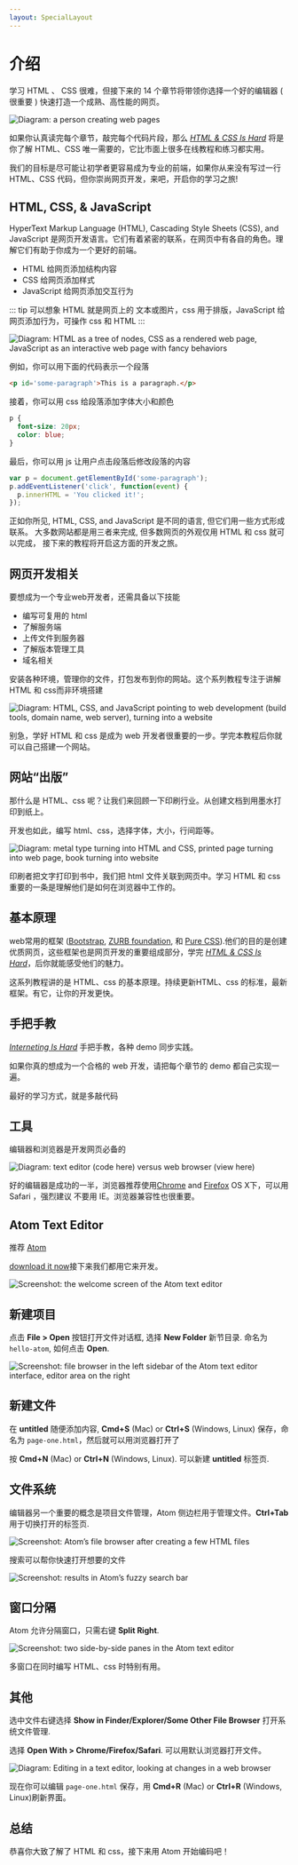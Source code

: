 ```yaml
---
layout: SpecialLayout
---
```


# 介绍

学习 HTML 、 CSS 很难，但接下来的 14 个章节将带领你选择一个好的编辑器 ( 很重要 ) 快速打造一个成熟、高性能的网页。

![Diagram: a person creating web pages](/images/becoming-a-web-developer-0530f1.png)

如果你认真读完每个章节，敲完每个代码片段，那么 [_HTML & CSS Is Hard_](/html-css/) 将是你了解 HTML、CSS 唯一需要的，它比市面上很多在线教程和练习都实用。

我们的目标是尽可能让初学者更容易成为专业的前端，如果你从来没有写过一行 HTML、CSS 代码，但你崇尚网页开发，来吧，开启你的学习之旅!

## HTML, CSS, & JavaScript
HyperText Markup Language (HTML), Cascading Style Sheets (CSS), and JavaScript 是网页开发语言。它们有着紧密的联系，在网页中有各自的角色。理解它们有助于你成为一个更好的前端。

* HTML 给网页添加结构内容
* CSS 给网页添加样式
* JavaScript 给网页添加交互行为

::: tip
可以想象 HTML 就是网页上的 文本或图片，css 用于排版，JavaScript 给网页添加行为，可操作 css 和 HTML
:::

![Diagram: HTML as a tree of nodes, CSS as a rendered web page, JavaScript as an interactive web page with fancy behaviors](/images/html-css-javascript-905348.png)

例如，你可以用下面的代码表示一个段落

```html
<p id='some-paragraph'>This is a paragraph.</p>
```

接着，你可以用 css 给段落添加字体大小和颜色

```css
p {
  font-size: 20px;
  color: blue;
}
```

最后，你可以用 js 让用户点击段落后修改段落的内容

```js
var p = document.getElementById('some-paragraph');
p.addEventListener('click', function(event) {
  p.innerHTML = 'You clicked it!';
});
```

正如你所见, HTML, CSS, and JavaScript 是不同的语言, 但它们用一些方式形成联系。 大多数网站都是用三者来完成, 但多数网页的外观仅用 HTML 和 css 就可以完成， 接下来的教程将开启这方面的开发之旅。

## 网页开发相关

要想成为一个专业web开发者，还需具备以下技能

* 编写可复用的 html
* 了解服务端
* 上传文件到服务器
* 了解版本管理工具
* 域名相关

安装各种环境，管理你的文件，打包发布到你的网站。这个系列教程专注于讲解 HTML 和 css而非环境搭建

![Diagram: HTML, CSS, and JavaScript pointing to web development (build tools, domain name, web server), turning into a website](/images/languages-vs-web-dev-b849db.png)

别急，学好 HTML 和 css 是成为 web 开发者很重要的一步。学完本教程后你就可以自己搭建一个网站。

## 网站“出版”

那什么是 HTML、css 呢？让我们来回顾一下印刷行业。从创建文档到用墨水打印到纸上。

开发也如此，编写 html、css，选择字体，大小，行间距等。

![Diagram: metal type turning into HTML and CSS, printed page turning into web page, book turning into website](/images/web-publishing-cd96b2.png)

印刷者把文字打印到书中，我们把 html 文件关联到网页中。学习 HTML 和 css 重要的一条是理解他们是如何在浏览器中工作的。

## 基本原理

web常用的框架 ([Bootstrap](https://internetingishard.com/http://getbootstrap.com/), [ZURB foundation](https://internetingishard.com/http://foundation.zurb.com/), 和 [Pure CSS](https://internetingishard.com/http://purecss.io/)).他们的目的是创建优质网页，这些框架也是网页开发的重要组成部分，学完 [_HTML & CSS Is Hard_](/html-css/)，后你就能感受他们的魅力。

这系列教程讲的是 HTML、css 的基本原理。持续更新HTML、css 的标准，最新框架。有它，让你的开发更快。

## 手把手教

[_Interneting Is Hard_](https://internetingishard.com/) 手把手教，各种 demo 同步实践。

 如果你真的想成为一个合格的 web 开发，请把每个章节的 demo 都自己实现一遍。

最好的学习方式，就是多敲代码

## 工具

编辑器和浏览器是开发网页必备的

![Diagram: text editor (code here) versus web browser (view here)](/images/tools-of-the-trade-649a9a.png)

好的编辑器是成功的一半，浏览器推荐使用[Chrome](https://internetingishard.com/https://www.google.com/chrome/browser/desktop/) and [Firefox](https://internetingishard.com/https://www.mozilla.org/en-US/firefox/new/) OS X下，可以用  Safari ，强烈建议 不要用 IE。浏览器兼容性也很重要。

## Atom Text Editor

推荐 [Atom](https://internetingishard.com/https://atom.io/) 

 [download it now](https://internetingishard.com/https://atom.io/)接下来我们都用它来开发。

![Screenshot: the welcome screen of the Atom text editor](/images/atom-welcome-screen-a59275.png)

## 新建项目

点击 **File > Open** 按钮打开文件对话框, 选择 **New Folder** 新节目录. 命名为 `hello-atom`, 如何点击 **Open**.

![Screenshot: file browser in the left sidebar of the Atom text editor interface, editor area on the right](/images/file-browser-051ac0.png)

## 新建文件

在 **untitled** 随便添加内容,  **Cmd+S** (Mac) or **Ctrl+S** (Windows, Linux) 保存，命名为 `page-one.html`，然后就可以用浏览器打开了

按 **Cmd+N** (Mac) or **Ctrl+N** (Windows, Linux). 可以新建 **untitled** 标签页. 

## 文件系统

编辑器另一个重要的概念是项目文件管理，Atom 侧边栏用于管理文件。**Ctrl+Tab** 用于切换打开的标签页.

![Screenshot: Atom’s file browser after creating a few HTML files](/images/creating-html-files-7489ae.png)

搜索可以帮你快速打开想要的文件

![Screenshot: results in Atom’s fuzzy search bar](/images/atom-command-t-2fbe5e.png)

## 窗口分隔

Atom 允许分隔窗口，只需右键 **Split Right**.

![Screenshot: two side-by-side panes in the Atom text editor](/images/atom-split-panes-515aba.png)

多窗口在同时编写 HTML、css 时特别有用。

## 其他

选中文件右键选择 **Show in Finder/Explorer/Some Other File Browser** 打开系统文件管理.

选择 **Open With > Chrome/Firefox/Safari**. 可以用默认浏览器打开文件。

![Diagram: Editing in a text editor, looking at changes in a web browser](/images/web-dev-workflow-1faddb.png)

现在你可以编辑 `page-one.html` 保存，用 **Cmd+R** (Mac) or **Ctrl+R** (Windows, Linux)刷新界面。

## 总结

恭喜你大致了解了 HTML 和 css，接下来用 Atom 开始编码吧！